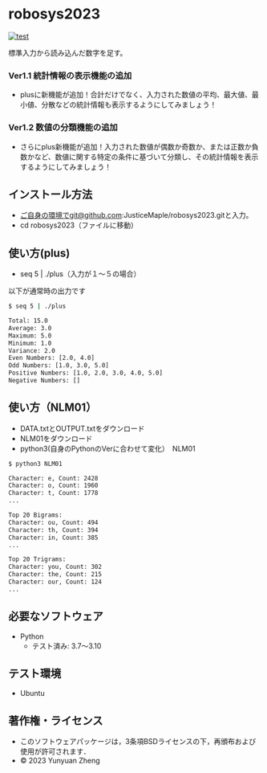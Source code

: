 # robosys2023

[![test](https://github.com/ryuichiueda/robosys2023/actions/workflows/test.yml/badge.svg)](https://github.com/ryuichiueda/robosys2023/actions/workflows/test.yml)

標準入力から読み込んだ数字を足す。
### Ver1.1 統計情報の表示機能の追加
   * plusに新機能が追加！合計だけでなく、入力された数値の平均、最大値、最小値、分散などの統計情報も表示するようにしてみましょう！
   
### Ver1.2 数値の分類機能の追加
   * さらにplus新機能が追加！入力された数値が偶数か奇数か、または正数か負数かなど、数値に関する特定の条件に基づいて分類し、その統計情報を表示するようにしてみましょう！
   
## インストール方法

* ご自身の環境でgit@github.com:JusticeMaple/robosys2023.gitと入力。
* cd robosys2023（ファイルに移動）

## 使い方(plus)

* seq 5 | ./plus（入力が１～５の場合）

以下が通常時の出力です

```bash
$ seq 5 | ./plus

Total: 15.0
Average: 3.0
Maximum: 5.0
Minimum: 1.0
Variance: 2.0
Even Numbers: [2.0, 4.0]
Odd Numbers: [1.0, 3.0, 5.0]
Positive Numbers: [1.0, 2.0, 3.0, 4.0, 5.0]
Negative Numbers: []
```
## 使い方（NLM01）
  * DATA.txtとOUTPUT.txtをダウンロード
  * NLM01をダウンロード
  * python3(自身のPythonのVerに合わせて変化）　NLM01
```bash
$ python3 NLM01

Character: e, Count: 2428
Character: o, Count: 1960
Character: t, Count: 1778
...

Top 20 Bigrams:
Character: ou, Count: 494
Character: th, Count: 394
Character: in, Count: 385
...

Top 20 Trigrams:
Character: you, Count: 302
Character: the, Count: 215
Character: our, Count: 124
...

```

## 必要なソフトウェア

* Python
    * テスト済み: 3.7〜3.10

## テスト環境

* Ubuntu

## 著作権・ライセンス

* このソフトウェアパッケージは，3条項BSDライセンスの下，再頒布および使用が許可されます．
* © 2023 Yunyuan Zheng

